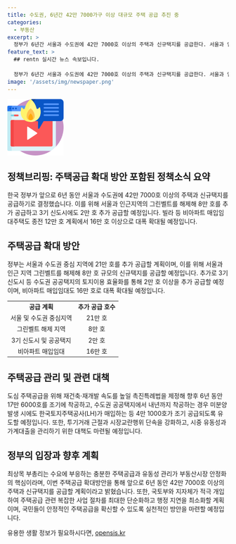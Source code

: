 ```yaml
---
title: 수도권, 6년간 42만 7000가구 이상 대규모 주택 공급 추진 중
categories:
  - 부동산
excerpt: >
  정부가 6년간 서울과 수도권에 42만 7000호 이상의 주택과 신규택지를 공급한다. 서울과 인근 그린벨트를 해제하여 8만 호 추가 공급하고 3기 신도시로 2만 호를 추가 공급한다. 또한, 비아파트 매입임대주택은 12만 호 계획에서 16만 호로 대폭 확대한다. 최상목 부총리는 주택공급 확대로 수요 충족과 유동성 관리가 중요하다고 강조하며, 재건축·재개발 촉진법 제정과 가계대출 강화 규제 등을 발표했다. 국토부는 투기거래 근절을 위해 현장 점검반을 가동할 계획이며, 국토교통부 장관은 주택공급 활성화를 위한 정책을 발표했다. 
feature_text: >
  ## rentn 실시간 뉴스 속보입니다.

  정부가 6년간 서울과 수도권에 42만 7000호 이상의 주택과 신규택지를 공급한다. 서울과 인근 그린벨트를 해제하여 8만 호 추가 공급하고 3기 신도시로 2만 호를 추가 공급한다. 또한, 비아파트 매입임대주택은 12만 호 계획에서 16만 호로 대폭 확대한다. 최상목 부총리는 주택공급 확대로 수요 충족과 유동성 관리가 중요하다고 강조하며, 재건축·재개발 촉진법 제정과 가계대출 강화 규제 등을 발표했다. 국토부는 투기거래 근절을 위해 현장 점검반을 가동할 계획이며, 국토교통부 장관은 주택공급 활성화를 위한 정책을 발표했다. 
image: '/assets/img/newspaper.png'
---
```


<p><img src="/assets/img/news.png" alt="rentncar 속보" /></p>

<h2 data-ke-size="size26">정책브리핑: 주택공급 확대 방안 포함된 정책소식 요약</h2>

<p data-ke-size="size16">한국 정부가 앞으로 6년 동안 서울과 수도권에 42만 7000호 이상의 주택과 신규택지를 공급하기로 결정했습니다. 이를 위해 서울과 인근지역의 그린벨트를 해제해 8만 호를 추가 공급하고 3기 신도시에도 2만 호 추가 공급할 예정입니다. 빌라 등 비아파트 매입임대주택도 종전 12만 호 계획에서 16만 호 이상으로 대폭 확대될 예정입니다.</p>

<h2 data-ke-size="size26">주택공급 확대 방안</h2>

<p data-ke-size="size16">정부는 서울과 수도권 중심 지역에 21만 호를 추가 공급할 계획이며, 이를 위해 서울과 인근 지역 그린벨트를 해제해 8만 호 규모의 신규택지를 공급할 예정입니다. 추가로 3기 신도시 등 수도권 공공택지의 토지이용 효율화를 통해 2만 호 이상을 추가 공급할 예정이며, 비아파트 매입임대도 16만 호로 대폭 확대될 예정입니다.</p>

<table>
    <tr>
        <td style="text-align: center; height: 17px;"><b>공급 계획</b></td>
        <td style="text-align: center; height: 17px;"><b>추가 공급 호수</b></td>
    </tr>
    <tr>
        <td style="text-align: center; height: 17px;">서울 및 수도권 중심지역</td>
        <td style="text-align: center; height: 17px;">21만 호</td>
    </tr>
    <tr>
        <td style="text-align: center; height: 17px;">그린벨트 해제 지역</td>
        <td style="text-align: center; height: 17px;">8만 호</td>
    </tr>
    <tr>
        <td style="text-align: center; height: 17px;">3기 신도시 및 공공택지</td>
        <td style="text-align: center; height: 17px;">2만 호</td>
    </tr>
    <tr>
        <td style="text-align: center; height: 17px;">비아파트 매입임대</td>
        <td style="text-align: center; height: 17px;">16만 호</td>
    </tr>
</table>

<h2 data-ke-size="size26">주택공급 관리 및 관련 대책</h2>

<p data-ke-size="size16">도심 주택공급을 위해 재건축·재개발 속도를 높일 촉진특례법을 제정해 향후 6년 동안 17만 6000호를 조기에 착공하고, 수도권 공공택지에서 내년까지 착공하는 경우 미분양 발생 시에도 한국토지주택공사(LH)가 매입하는 등 4만 1000호가 조기 공급되도록 유도할 예정입니다. 또한, 투기거래 근절과 시장교란행위 단속을 강화하고, 시중 유동성과 가계대출을 관리하기 위한 대책도 마련될 예정입니다.</p>

<h2 data-ke-size="size26">정부의 입장과 향후 계획</h2>

<p data-ke-size="size16">최상목 부총리는 수요에 부응하는 충분한 주택공급과 유동성 관리가 부동산시장 안정화의 핵심이라며, 이번 주택공급 확대방안을 통해 앞으로 6년 동안 42만 7000호 이상의 주택과 신규택지를 공급할 계획이라고 밝혔습니다. 또한, 국토부와 지자체가 적극 개입하여 주택공급 관련 복잡한 사업 절차를 최대한 단순화하고 행정 지연을 최소화할 계획이며, 국민들이 안정적인 주택공급을 확신할 수 있도록 실천적인 방안을 마련할 예정입니다.</p>
유용한 생활 정보가 필요하시다면, <a href="https://opensis.kr" rel="dofollow">opensis.kr</a>



